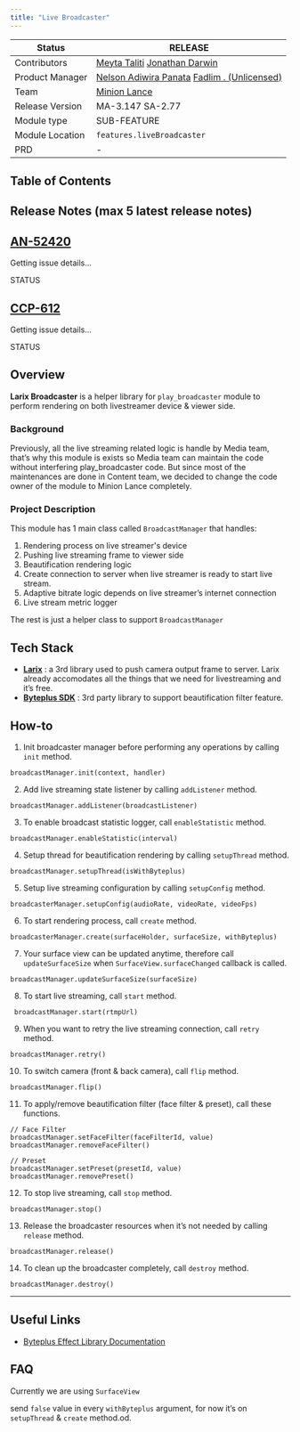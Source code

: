 ```yaml
---
title: "Live Broadcaster"
---
```



| **Status** | <!--start status:GREEN-->RELEASE<!--end status--> |
| --- | --- |
| Contributors | [Meyta Taliti](https://tokopedia.atlassian.net/wiki/people/5c8f676b8c3aae2d15113a7c?ref=confluence) [Jonathan Darwin](https://tokopedia.atlassian.net/wiki/people/60d02446a01e11006ae4c8f0?ref=confluence)  |
| Product Manager | [Nelson Adiwira Panata](https://tokopedia.atlassian.net/wiki/people/5d6382ea0a083a0db98ed2bb?ref=confluence) [Fadlim . (Unlicensed)](https://tokopedia.atlassian.net/wiki/people/61e501ac98cd6100703021eb?ref=confluence)  |
| Team | [Minion Lance](https://tokopedia.atlassian.net/people/team/e1092372-ff41-4537-a48d-4824b575b890) |
| Release Version | <!--start status:BLUE-->MA-3.147<!--end status--> <!--start status:GREEN-->SA-2.77<!--end status-->  |
| Module type | <!--start status:BLUE-->SUB-FEATURE<!--end status--> |
| Module Location | `features.liveBroadcaster` | `features/media/live-broadcaster` |
| PRD | - |

## Table of Contents

<!--toc-->

## Release Notes (max 5 latest release notes)

<!--start expand:12 Oct 2021 (MA-3.230/SA-2.160)-->
[AN-52420](https://tokopedia.atlassian.net/browse/AN-52420)
 -
 Getting issue details...

STATUS
<!--end expand-->

<!--start expand:12 Oct 2021 (MA-3.225/SA-2.155)-->
[CCP-612](https://tokopedia.atlassian.net/browse/CCP-612)
 -
 Getting issue details...

STATUS
<!--end expand-->

## Overview

**Larix Broadcaster** is a helper library for `play_broadcaster` module to perform rendering on both livestreamer device & viewer side.

### Background

Previously, all the live streaming related logic is handle by Media team, that’s why this module is exists so Media team can maintain the code without interfering play\_broadcaster code. But since most of the maintenances are done in Content team, we decided to change the code owner of the module to Minion Lance completely.

### Project Description

This module has 1 main class called `BroadcastManager` that handles:

1. Rendering process on live streamer's device
2. Pushing live streaming frame to viewer side
3. Beautification rendering logic
4. Create connection to server when live streamer is ready to start live stream.
5. Adaptive bitrate logic depends on live streamer’s internet connection
6. Live stream metric logger

The rest is just a helper class to support `BroadcastManager`

## Tech Stack

- [**Larix**](https://softvelum.com/larix/android_sdk/) : a 3rd library used to push camera output frame to server. Larix already accomodates all the things that we need for livestreaming and it’s free.
- [**Byteplus SDK**](https://bytedance.feishu.cn/docs/doccnVdKQbvwaPOxv86Z6dCKUph) : 3rd party library to support beautification filter feature.

## How-to

1. Init broadcaster manager before performing any operations by calling `init` method.



```
broadcastManager.init(context, handler)
```
2. Add live streaming state listener by calling `addListener` method.



```
broadcastManager.addListener(broadcastListener)
```
3. To enable broadcast statistic logger, call `enableStatistic` method.



```
broadcastManager.enableStatistic(interval)
```
4. Setup thread for beautification rendering by calling `setupThread` method. 



```
broadcastManager.setupThread(isWithByteplus)
```
5. Setup live streaming configuration by calling `setupConfig` method.



```
broadcasterManager.setupConfig(audioRate, videoRate, videoFps)
```
6. To start rendering process, call `create` method. 



```
broadcasterManager.create(surfaceHolder, surfaceSize, withByteplus)
```
7. Your surface view can be updated anytime, therefore call `updateSurfaceSize` when `SurfaceView.surfaceChanged` callback is called.



```
broadcastManager.updateSurfaceSize(surfaceSize)
```
8. To start live streaming, call `start` method.



```
 broadcastManager.start(rtmpUrl)
```
9. When you want to retry the live streaming connection, call `retry` method.



```
broadcastManager.retry()
```
10. To switch camera (front & back camera), call `flip` method.



```
broadcastManager.flip()
```
11. To apply/remove beautification filter (face filter & preset), call these functions.



```
// Face Filter
broadcastManager.setFaceFilter(faceFilterId, value)
broadcastManager.removeFaceFilter()

// Preset
broadcastManager.setPreset(presetId, value)
broadcastManager.removePreset()
```
12. To stop live streaming, call `stop` method.



```
broadcastManager.stop()
```
13. Release the broadcaster resources when it’s not needed by calling `release` method.



```
broadcastManager.release()
```
14. To clean up the broadcaster completely, call `destroy` method.



```
broadcastManager.destroy()
```



---

## Useful Links

- [Byteplus Effect Library Documentation](/wiki/spaces/PA/pages/2307753237/Byteplus+Effect)

## FAQ

<!--start expand:What kind of surface is used for live streaming?-->
Currently we are using `SurfaceView`
<!--end expand-->

<!--start expand:How to avoid using any byteplus SDK?-->
send `false` value in every `withByteplus` argument, for now it’s on `setupThread` & `create` method.od.
<!--end expand-->

